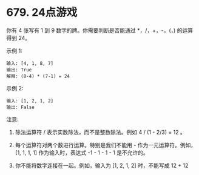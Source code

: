 # 679. 24点游戏

你有 4 张写有 1 到 9 数字的牌。你需要判断是否能通过 *，/，+，-，(，) 的运算得到 24。



示例 1:
```
输入: [4, 1, 8, 7]
输出: True
解释: (8-4) * (7-1) = 24
```
示例 2:
```
输入: [1, 2, 1, 2]
输出: False
```
注意:

1. 除法运算符 / 表示实数除法，而不是整数除法。例如 4 / (1 - 2/3) = 12 。

2. 每个运算符对两个数进行运算。特别是我们不能用 - 作为一元运算符。例如，[1, 1, 1, 1] 作为输入时，表达式 -1 - 1 - 1 - 1 是不允许的。

3. 你不能将数字连接在一起。例如，输入为 [1, 2, 1, 2] 时，不能写成 12 + 12

